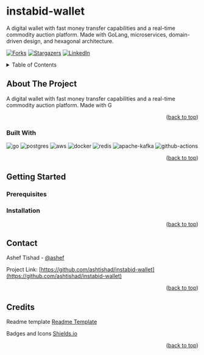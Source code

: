# instabid-wallet

A digital wallet with fast money transfer capabilities and a real-time commodity auction platform. Made with GoLang,
microservices, domain-driven design, and hexagonal architecture.

[![Forks][forks-shield]][forks-url]
[![Stargazers][stars-shield]][stars-url]
[![LinkedIn][linkedin-shield]][linkedin-url]


<!-- TABLE OF CONTENTS -->
<details>
  <summary>Table of Contents</summary>
  <ol>
    <li>
      <a href="#about-the-project">About The Project</a>
      <ul>
        <li><a href="#built-with">Built With</a></li>
      </ul>
    </li>
    <li>
      <a href="#getting-started">Getting Started</a>
      <ul>
        <li><a href="#prerequisites">Prerequisites</a></li>
        <li><a href="#installation">Installation</a></li>
      </ul>
    </li>
    <li><a href="#license">License</a></li>
    <li><a href="#contact">Contact</a></li>
  </ol>
</details>



<!-- ABOUT THE PROJECT -->

## About The Project

A digital wallet with fast money transfer capabilities and a real-time commodity auction platform. Made with G


<p align="right">(<a href="#instabid-wallet">back to top</a>)</p>

### Built With

![go][go]
![postgres][postgres]
![aws][aws]
![docker][docker]
![redis][redis]
![apache-kafka][apache-kafka]
![github-actions][github-actions]

<p align="right">(<a href="#instabid-wallet">back to top</a>)</p>



<!-- GETTING STARTED -->

## Getting Started

### Prerequisites

### Installation

<p align="right">(<a href="#instabid-wallet">back to top</a>)</p>



<!-- CONTACT -->

## Contact

Ashef Tishad - [@ashef](https://www.linkedin.com/in/ashef/)

Project Link: [https://github.com/ashtishad/instabid-wallet](https://github.com/ashtishad/instabid-wallet)

<p align="right">(<a href="#instabid-wallet">back to top</a>)</p>

<!-- Credits -->

## Credits

Readme template [Readme Template](https://github.com/othneildrew/Best-README-Template)

Badges and Icons [Shields.io](https://shields.io/)

<p align="right">(<a href="#instabid-wallet">back to top</a>)</p>




<!-- MARKDOWN LINKS & IMAGES -->
<!-- Github -->

[forks-shield]: https://img.shields.io/github/forks/ashtishad/instabid-wallet?logo=github&style=for-the-badge

[forks-url]: https://github.com/ashtishad/instabid-wallet/network/members

[stars-shield]: https://img.shields.io/github/stars/ashtishad/instabid-wallet?logo=github&style=for-the-badge

[stars-url]: https://github.com/ashtishad/instabid-wallet/stargazers

<!-- Social -->

[linkedin-shield]: https://img.shields.io/badge/-LinkedIn-black.svg?style=for-the-badge&logo=linkedin&colorB=555

[linkedin-url]: https://www.linkedin.com/in/ashef/

<!-- Language -->

[go]: https://img.shields.io/badge/Go-00ADD8?style=for-the-badge&logo=go&logoColor=white

[go-url]: #

<!-- Database -->

[postgres]: https://img.shields.io/badge/PostgreSQL-316192?style=for-the-badge&logo=postgresql&logoColor=white

[postgres-url]: #

[elastic-search]: https://img.shields.io/badge/Elastic_Search-005571?style=for-the-badge&logo=elasticsearch&logoColor=white

[redis]: https://img.shields.io/badge/redis-%23DD0031.svg?&style=for-the-badge&logo=redis&logoColor=white

<!-- Cloud -->

[docker]: https://img.shields.io/badge/Docker-2CA5E0?style=for-the-badge&logo=docker&logoColor=white

[aws]: https://img.shields.io/badge/Amazon_AWS-FF9900?style=for-the-badge&logo=amazonaws&logoColor=white

[github-actions]: https://img.shields.io/badge/GitHub_Actions-2088FF?style=for-the-badge&logo=github-actions&logoColor=white

<!-- Libraries -->

[apache-kafka]: https://img.shields.io/badge/Apache_Kafka-231F20?style=for-the-badge&logo=apache-kafka&logoColor=white

[jwt]: https://img.shields.io/badge/JWT-000000?style=for-the-badge&logo=JSON%20web%20tokens&logoColor=white

[swagger]: https://img.shields.io/badge/Swagger-85EA2D?style=for-the-badge&logo=Swagger&logoColor=white

<!-- Blogs -->

[medium]: https://img.shields.io/badge/Medium-12100E?style=for-the-badge&logo=medium&logoColor=white

[sponsor]: https://img.shields.io/badge/sponsor-30363D?style=for-the-badge&logo=GitHub-Sponsors&logoColor=#white


